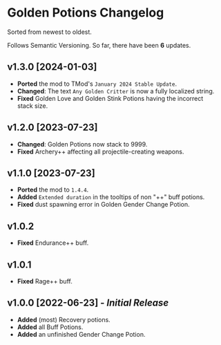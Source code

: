 ﻿# Golden Potions Changelog

Sorted from newest to oldest.

Follows Semantic Versioning.
So far, there have been **6** updates.

## v1.3.0 [2024-01-03]

- **Ported** the mod to TMod's `January 2024 Stable Update`.
- **Changed**: The text `Any Golden Critter` is now a fully localized string.
- **Fixed** Golden Love and Golden Stink Potions having the incorrect	
  stack size.

## v1.2.0 [2023-07-23]

- **Changed**: Golden Potions now stack to 9999.
- **Fixed** Archery++ affecting all projectile-creating weapons.

## v1.1.0 [2023-07-23]

- **Ported** the mod to `1.4.4`.
- **Added** `Extended duration` in the tooltips of non "++" buff potions.
- **Fixed** dust spawning error in Golden Gender Change Potion.

## v1.0.2

- **Fixed** Endurance++ buff.

## v1.0.1

- **Fixed** Rage++ buff.

## v1.0.0 [2022-06-23] - _Initial Release_

- **Added** (most) Recovery potions.
- **Added** all Buff Potions.
- **Added** an unfinished Gender Change Potion.
